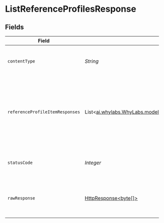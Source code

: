 # ListReferenceProfilesResponse


## Fields

| Field                                                                                                                      | Type                                                                                                                       | Required                                                                                                                   | Description                                                                                                                |
| -------------------------------------------------------------------------------------------------------------------------- | -------------------------------------------------------------------------------------------------------------------------- | -------------------------------------------------------------------------------------------------------------------------- | -------------------------------------------------------------------------------------------------------------------------- |
| `contentType`                                                                                                              | *String*                                                                                                                   | :heavy_check_mark:                                                                                                         | HTTP response content type for this operation                                                                              |
| `referenceProfileItemResponses`                                                                                            | List<[ai.whylabs.WhyLabs.models.shared.ReferenceProfileItemResponse](../../models/shared/ReferenceProfileItemResponse.md)> | :heavy_minus_sign:                                                                                                         | The metadata for the summarized dataset profile including paths to JSON and protobuf data                                  |
| `statusCode`                                                                                                               | *Integer*                                                                                                                  | :heavy_check_mark:                                                                                                         | HTTP response status code for this operation                                                                               |
| `rawResponse`                                                                                                              | [HttpResponse<byte[]>](https://docs.oracle.com/en/java/javase/11/docs/api/java.net.http/java/net/http/HttpResponse.html)   | :heavy_minus_sign:                                                                                                         | Raw HTTP response; suitable for custom response parsing                                                                    |